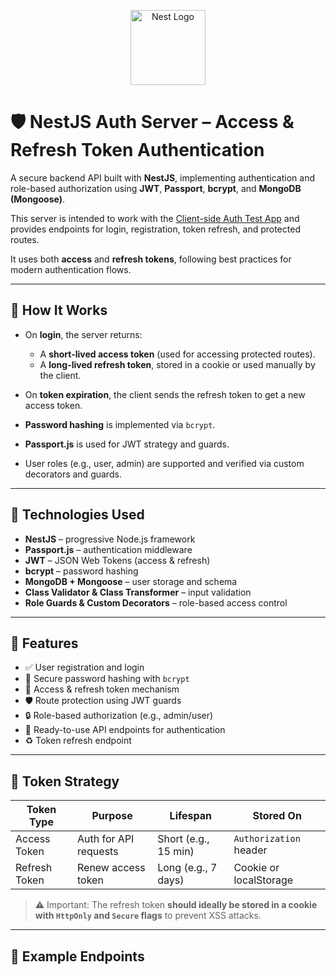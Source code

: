 <p align="center">
  <a href="http://nestjs.com/" target="blank"><img src="https://nestjs.com/img/logo-small.svg" width="120" alt="Nest Logo" /></a>
</p>

# 🛡️ NestJS Auth Server – Access & Refresh Token Authentication

A secure backend API built with **NestJS**, implementing authentication and role-based authorization using **JWT**, **Passport**, **bcrypt**, and **MongoDB (Mongoose)**.

This server is intended to work with the [Client-side Auth Test App](https://github.com/12Aleks/client-auth) and provides endpoints for login, registration, token refresh, and protected routes.

It uses both **access** and **refresh tokens**, following best practices for modern authentication flows.

---

## 🔐 How It Works

- On **login**, the server returns:
  - A **short-lived access token** (used for accessing protected routes).
  - A **long-lived refresh token**, stored in a cookie or used manually by the client.
  
- On **token expiration**, the client sends the refresh token to get a new access token.

- **Password hashing** is implemented via `bcrypt`.

- **Passport.js** is used for JWT strategy and guards.

- User roles (e.g., user, admin) are supported and verified via custom decorators and guards.

---

## 🧱 Technologies Used

- **NestJS** – progressive Node.js framework
- **Passport.js** – authentication middleware
- **JWT** – JSON Web Tokens (access & refresh)
- **bcrypt** – password hashing
- **MongoDB + Mongoose** – user storage and schema
- **Class Validator & Class Transformer** – input validation
- **Role Guards & Custom Decorators** – role-based access control

---

## 📂 Features

- ✅ User registration and login
- 🔑 Secure password hashing with `bcrypt`
- 🔁 Access & refresh token mechanism
- 🛡️ Route protection using JWT guards
- 🔒 Role-based authorization (e.g., admin/user)
- 🧪 Ready-to-use API endpoints for authentication
- ♻️ Token refresh endpoint

---

## 🔐 Token Strategy

| Token Type     | Purpose                  | Lifespan   | Stored On           |
|----------------|--------------------------|------------|---------------------|
| Access Token   | Auth for API requests    | Short (e.g., 15 min) | `Authorization` header |
| Refresh Token  | Renew access token       | Long (e.g., 7 days)  | Cookie or localStorage |

> ⚠️ Important: The refresh token **should ideally be stored in a cookie with `HttpOnly` and `Secure` flags** to prevent XSS attacks.

---

## 🔌 Example Endpoints


 
 
